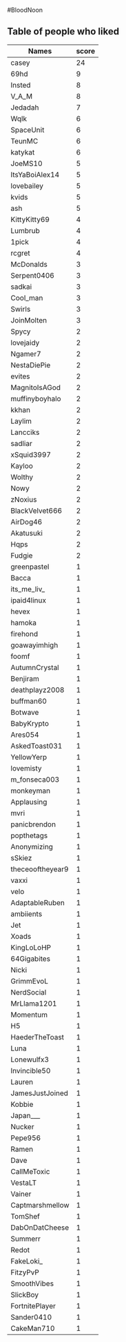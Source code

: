 #BloodNoon
## Table of people who liked
Names | score
--- | ---
casey | 24
69hd | 9
Insted | 8
V_A_M | 8
Jedadah | 7
Wqlk | 6
SpaceUnit | 6
TeunMC | 6
katykat | 6
JoeMS10 | 5
ItsYaBoiAlex14 | 5
lovebailey | 5
kvids | 5
ash | 5
KittyKitty69 | 4
Lumbrub | 4
1pick | 4
rcgret | 4
McDonalds | 3
Serpent0406 | 3
sadkai | 3
Cool_man | 3
Swirls | 3
JoinMolten | 3
Spycy | 2
lovejaidy | 2
Ngamer7 | 2
NestaDiePie | 2
evites | 2
MagnitoIsAGod | 2
muffinyboyhalo | 2
kkhan | 2
Laylim | 2
Lancciks | 2
sadliar | 2
xSquid3997 | 2
Kayloo | 2
Wolthy | 2
Nowy | 2
zNoxius | 2
BlackVelvet666 | 2
AirDog46 | 2
Akatusuki | 2
Hqps | 2
Fudgie | 2
greenpastel | 1
Bacca | 1
its_me_liv_ | 1
ipaid4linux | 1
hevex | 1
hamoka | 1
firehond | 1
goawayimhigh | 1
foomf | 1
AutumnCrystal | 1
Benjiram | 1
deathplayz2008 | 1
buffman60 | 1
Botwave | 1
BabyKrypto | 1
Ares054 | 1
AskedToast031 | 1
YellowYerp | 1
lovemisty | 1
m_fonseca003 | 1
monkeyman | 1
Applausing | 1
mvri | 1
panicbrendon | 1
popthetags | 1
Anonymizing | 1
sSkiez | 1
theceooftheyear9 | 1
vaxxi | 1
velo | 1
AdaptableRuben | 1
ambiients | 1
Jet | 1
Xoads | 1
KingLoLoHP | 1
64Gigabites | 1
Nicki | 1
GrimmEvoL | 1
NerdSocial | 1
MrLlama1201 | 1
Momentum | 1
H5 | 1
HaederTheToast | 1
Luna | 1
Lonewulfx3 | 1
Invincible50 | 1
Lauren | 1
JamesJustJoined | 1
Kobbie | 1
Japan___ | 1
Nucker | 1
Pepe956 | 1
Ramen | 1
Dave | 1
CallMeToxic | 1
VestaLT | 1
Vainer | 1
Captmarshmellow | 1
TomShef | 1
DabOnDatCheese | 1
Summerr | 1
Redot | 1
FakeLoki_ | 1
FitzyPvP | 1
SmoothVibes | 1
SlickBoy | 1
FortnitePlayer | 1
Sander0410 | 1
CakeMan710 | 1
